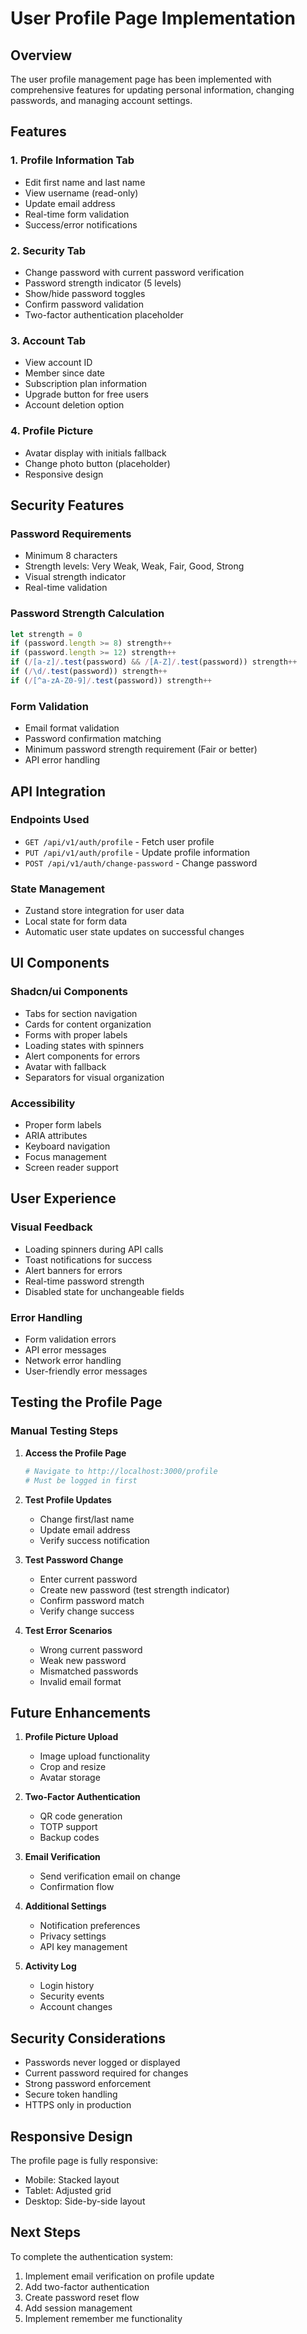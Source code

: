 # User Profile Page Implementation

## Overview

The user profile management page has been implemented with comprehensive features for updating personal information, changing passwords, and managing account settings.

## Features

### 1. **Profile Information Tab**
- Edit first name and last name
- View username (read-only)
- Update email address
- Real-time form validation
- Success/error notifications

### 2. **Security Tab**
- Change password with current password verification
- Password strength indicator (5 levels)
- Show/hide password toggles
- Confirm password validation
- Two-factor authentication placeholder

### 3. **Account Tab**
- View account ID
- Member since date
- Subscription plan information
- Upgrade button for free users
- Account deletion option

### 4. **Profile Picture**
- Avatar display with initials fallback
- Change photo button (placeholder)
- Responsive design

## Security Features

### Password Requirements
- Minimum 8 characters
- Strength levels: Very Weak, Weak, Fair, Good, Strong
- Visual strength indicator
- Real-time validation

### Password Strength Calculation
```typescript
let strength = 0
if (password.length >= 8) strength++
if (password.length >= 12) strength++
if (/[a-z]/.test(password) && /[A-Z]/.test(password)) strength++
if (/\d/.test(password)) strength++
if (/[^a-zA-Z0-9]/.test(password)) strength++
```

### Form Validation
- Email format validation
- Password confirmation matching
- Minimum password strength requirement (Fair or better)
- API error handling

## API Integration

### Endpoints Used
- `GET /api/v1/auth/profile` - Fetch user profile
- `PUT /api/v1/auth/profile` - Update profile information
- `POST /api/v1/auth/change-password` - Change password

### State Management
- Zustand store integration for user data
- Local state for form data
- Automatic user state updates on successful changes

## UI Components

### Shadcn/ui Components
- Tabs for section navigation
- Cards for content organization
- Forms with proper labels
- Loading states with spinners
- Alert components for errors
- Avatar with fallback
- Separators for visual organization

### Accessibility
- Proper form labels
- ARIA attributes
- Keyboard navigation
- Focus management
- Screen reader support

## User Experience

### Visual Feedback
- Loading spinners during API calls
- Toast notifications for success
- Alert banners for errors
- Real-time password strength
- Disabled state for unchangeable fields

### Error Handling
- Form validation errors
- API error messages
- Network error handling
- User-friendly error messages

## Testing the Profile Page

### Manual Testing Steps

1. **Access the Profile Page**
   ```bash
   # Navigate to http://localhost:3000/profile
   # Must be logged in first
   ```

2. **Test Profile Updates**
   - Change first/last name
   - Update email address
   - Verify success notification

3. **Test Password Change**
   - Enter current password
   - Create new password (test strength indicator)
   - Confirm password match
   - Verify change success

4. **Test Error Scenarios**
   - Wrong current password
   - Weak new password
   - Mismatched passwords
   - Invalid email format

## Future Enhancements

1. **Profile Picture Upload**
   - Image upload functionality
   - Crop and resize
   - Avatar storage

2. **Two-Factor Authentication**
   - QR code generation
   - TOTP support
   - Backup codes

3. **Email Verification**
   - Send verification email on change
   - Confirmation flow

4. **Additional Settings**
   - Notification preferences
   - Privacy settings
   - API key management

5. **Activity Log**
   - Login history
   - Security events
   - Account changes

## Security Considerations

- Passwords never logged or displayed
- Current password required for changes
- Strong password enforcement
- Secure token handling
- HTTPS only in production

## Responsive Design

The profile page is fully responsive:
- Mobile: Stacked layout
- Tablet: Adjusted grid
- Desktop: Side-by-side layout

## Next Steps

To complete the authentication system:
1. Implement email verification on profile update
2. Add two-factor authentication
3. Create password reset flow
4. Add session management
5. Implement remember me functionality
